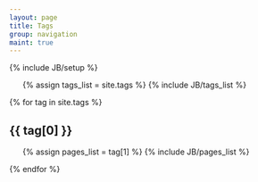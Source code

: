 ```yaml
---
layout: page
title: Tags
group: navigation
maint: true
---
```

{% include JB/setup %}

<ul class="tag_box inline">
  {% assign tags_list = site.tags %}
  {% include JB/tags_list %}
</ul>


{% for tag in site.tags %} 
  <h2 id="{{ tag[0] }}-ref">{{ tag[0] }}</h2>
  <ul>
    {% assign pages_list = tag[1] %}  
    {% include JB/pages_list %}
  </ul>
{% endfor %}
